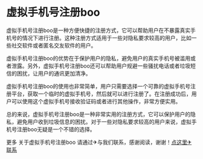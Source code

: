 # 虚拟手机号注册boo

虚拟手机号注册boo是一种方便快捷的注册方式，它可以帮助用户在不暴露真实手机号的情况下进行注册。这种注册方式适用于一些对隐私要求较高的用户，比如一些社交软件或者匿名交友软件的用户。

虚拟手机号注册boo的优势在于保护用户的隐私，避免用户的真实手机号被滥用或者泄露。另外，虚拟手机号注册boo还可以帮助用户规避一些骚扰电话或者垃圾短信的困扰，让用户的通讯更加清净。

虚拟手机号注册boo的使用也非常简单，用户只需要选择一个可靠的虚拟手机号注册平台，获取一个临时的虚拟手机号，然后就可以进行注册了。在注册成功后，用户可以使用这个虚拟手机号接收验证码或者进行其他操作，非常方便实用。

总的来说，虚拟手机号注册boo是一种非常实用的注册方式，它可以保护用户的隐私，避免用户收到垃圾信息的困扰。对于一些对隐私要求较高的用户来说，虚拟手机号注册boo无疑是一个不错的选择。

更多 关于虚拟手机号注册boo 请通过✈与我们联系，感谢阅读，谢谢！[点这里✈联系](https://sms.k02.cc)